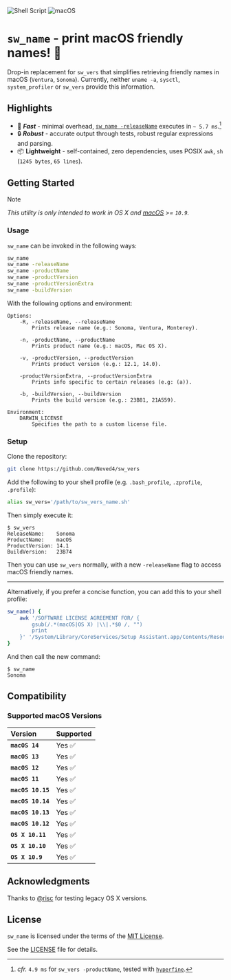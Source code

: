 ![Shell Script](https://img.shields.io/badge/Shell_Script-9DDE66?logo=gnubash&logoColor=000&style=for-the-badge)
![macOS](https://img.shields.io/badge/macOS-000000?style=for-the-badge&logo=apple&logoColor=fff)

# `sw_name` - print macOS friendly names! 🚀

Drop-in replacement for `sw_vers` that simplifies retrieving friendly names
in macOS (`Ventura`, `Sonoma`). Currently, neither `uname -a`, `sysctl`,
`system_profiler` or `sw_vers` provide this information.

## Highlights

- 🚀 _**Fast**_ - minimal overhead, [`sw_name -releaseName`] executes in `~
  5.7 ms`.[^1]
- 🔒 _**Robust**_ - accurate output through tests, robust regular
  expressions and parsing.
- 📦 **Lightweight** - self-contained, zero dependencies, uses POSIX `awk`,
  `sh` (`1245 bytes`, `65 lines`).

## Getting Started

> [!NOTE]
> _This utility is only intended to work in OS X and [macOS] >= `10.9`._

### Usage

`sw_name` can be invoked in the following ways:
```sh
sw_name
sw_name -releaseName
sw_name -productName
sw_name -productVersion
sw_name -productVersionExtra
sw_name -buildVersion
```

With the following options and environment:
```
Options:
    -R, -releaseName, --releaseName
        Prints release name (e.g.: Sonoma, Ventura, Monterey).

    -n, -productName, --productName
        Prints product name (e.g.: macOS, Mac OS X).

    -v, -productVersion, --productVersion
        Prints product version (e.g.: 12.1, 14.0).

    -productVersionExtra, --productVersionExtra
        Prints info specific to certain releases (e.g: (a)).

    -b, -buildVersion, --buildVersion
        Prints the build version (e.g.: 23B81, 21A559).

Environment:
    DARWIN_LICENSE
        Specifies the path to a custom license file.
```

### Setup

Clone the repository:
```sh
git clone https://github.com/Neved4/sw_vers
```

Add the following to your shell profile (e.g. `.bash_profile`, `.zprofile`,
`.profile`):
```sh
alias sw_vers='/path/to/sw_vers_name.sh'
```

Then simply execute it:
```console
$ sw_vers
ReleaseName:    Sonoma
ProductName:    macOS
ProductVersion: 14.1
BuildVersion:   23B74
```

Then you can use `sw_vers` normally, with a new `-releaseName` flag to
access macOS friendly names.

***

Alternatively, if you prefer a concise function, you can add this to your
shell profile:
```sh
sw_name() {
    awk '/SOFTWARE LICENSE AGREEMENT FOR/ {
        gsub(/.*(macOS|OS X) |\\|.*$0 /, "")
        print
    }' '/System/Library/CoreServices/Setup Assistant.app/Contents/Resources/en.lproj/OSXSoftwareLicense.rtf'
}
```

And then call the new command:
```console
$ sw_name
Sonoma
```

## Compatibility

### Supported macOS Versions

| Version           | Supported |
| :---------------- | :-------- |
| **`macOS 14`**    | Yes ✅     |
| **`macOS 13`**    | Yes ✅     |
| **`macOS 12`**    | Yes ✅     |
| **`macOS 11`**    | Yes ✅     |
| **`macOS 10.15`** | Yes ✅     |
| **`macOS 10.14`** | Yes ✅     |
| **`macOS 10.13`** | Yes ✅     |
| **`macOS 10.12`** | Yes ✅     |
| **`OS X 10.11`**  | Yes ✅     |
| **`OS X 10.10`**  | Yes ✅     |
| **`OS X 10.9`**   | Yes ✅     |

## Acknowledgments

Thanks to [@risc] for testing legacy OS X versions.

## License

`sw_name` is licensed under the terms of the [MIT License].

See the [LICENSE](LICENSE) file for details.

[^1]: _cfr._ `4.9 ms` for `sw_vers -productName`, tested with [`hyperfine`].

[`sw_name -releaseName`]: https://github.com/Neved4/sw_name/blob/main/src/sw_name.sh#L21-L29
[`hyperfine`]:https://github.com/sharkdp/hyperfine
[macOS]: https://www.apple.com/macos/
[@risc]: https://github.com/0risc
[MIT License]: https://opensource.org/license/mit/
